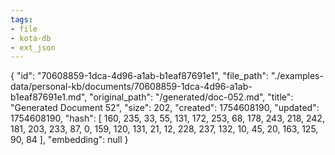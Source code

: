 ```yaml
---
tags:
- file
- kota-db
- ext_json
---
```

{
  "id": "70608859-1dca-4d96-a1ab-b1eaf87691e1",
  "file_path": "./examples-data/personal-kb/documents/70608859-1dca-4d96-a1ab-b1eaf87691e1.md",
  "original_path": "/generated/doc-052.md",
  "title": "Generated Document 52",
  "size": 202,
  "created": 1754608190,
  "updated": 1754608190,
  "hash": [
    160,
    235,
    33,
    55,
    131,
    172,
    253,
    68,
    178,
    243,
    218,
    242,
    181,
    203,
    233,
    87,
    0,
    159,
    120,
    131,
    21,
    12,
    228,
    237,
    132,
    10,
    45,
    20,
    163,
    125,
    90,
    84
  ],
  "embedding": null
}